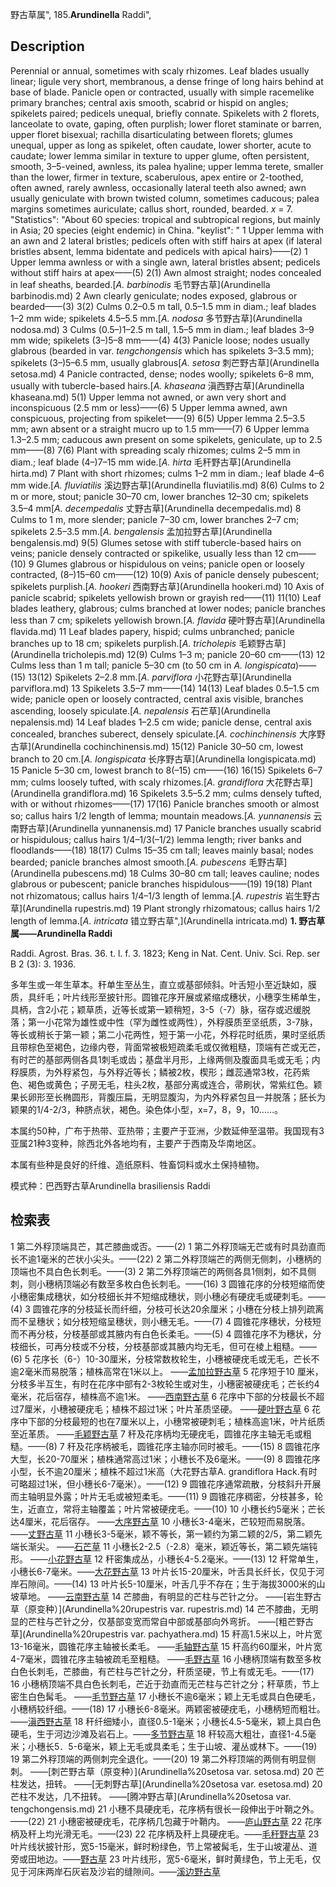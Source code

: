 野古草属",
185.**Arundinella** Raddi",

## Description
Perennial or annual, sometimes with scaly rhizomes. Leaf blades usually linear; ligule very short, membranous, a dense fringe of long hairs behind at base of blade. Panicle open or contracted, usually with simple racemelike primary branches; central axis smooth, scabrid or hispid on angles; spikelets paired; pedicels unequal, briefly connate. Spikelets with 2 florets, lanceolate to ovate, gaping, often purplish; lower floret staminate or barren, upper floret bisexual; rachilla disarticulating between florets; glumes unequal, upper as long as spikelet, often caudate, lower shorter, acute to caudate; lower lemma similar in texture to upper glume, often persistent, smooth, 3–5-veined, awnless, its palea hyaline; upper lemma terete, smaller than the lower, firmer in texture, scaberulous, apex entire or 2-toothed, often awned, rarely awnless, occasionally lateral teeth also awned; awn usually geniculate with brown twisted column, sometimes caducous; palea margins sometimes auriculate; callus short, rounded, bearded. *x* = 7.
  "Statistics": "About 60 species: tropical and subtropical regions, but mainly in Asia; 20 species (eight endemic) in China.
  "keylist": "
1 Upper lemma with an awn and 2 lateral bristles; pedicels often with stiff hairs at apex (if lateral bristles absent, lemma bidentate and pedicels with apical hairs)——(2)
1 Upper lemma awnless or with a single awn, lateral bristles absent; pedicels without stiff hairs at apex——(5)
2(1) Awn almost straight; nodes concealed in leaf sheaths, bearded.[*A. barbinodis* 毛节野古草](Arundinella barbinodis.md)
2 Awn clearly geniculate; nodes exposed, glabrous or bearded——(3)
3(2) Culms 0.2–0.5 m tall, 0.5–1.5 mm in diam.; leaf blades 1–2 mm wide; spikelets 4.5–5.5 mm.[*A. nodosa* 多节野古草](Arundinella nodosa.md)
3 Culms (0.5–)1–2.5 m tall, 1.5–5 mm in diam.; leaf blades 3–9 mm wide; spikelets (3–)5–8 mm——(4)
4(3) Panicle loose; nodes usually glabrous (bearded in var. *tengchongensis* which has spikelets 3–3.5 mm); spikelets (3–)5–6.5 mm, usually glabrous[*A. setosa* 刺芒野古草](Arundinella setosa.md)
4 Panicle contracted, dense; nodes woolly; spikelets 6–8 mm, usually with tubercle-based hairs.[*A. khaseana* 滇西野古草](Arundinella khaseana.md)
5(1) Upper lemma not awned, or awn very short and inconspicuous (2.5 mm or less)——(6)
5 Upper lemma awned, awn conspicuous, projecting from spikelet——(9)
6(5) Upper lemma 2.5–3.5 mm; awn absent or a straight mucro up to 1.5 mm——(7)
6 Upper lemma 1.3–2.5 mm; caducous awn present on some spikelets, geniculate, up to 2.5 mm——(8)
7(6) Plant with spreading scaly rhizomes; culms 2–5 mm in diam.; leaf blade (4–)7–15 mm wide.[*A. hirta* 毛秆野古草](Arundinella hirta.md)
7 Plant with short rhizomes; culms 1–2 mm in diam.; leaf blade 4–6 mm wide.[*A. fluviatilis* 溪边野古草](Arundinella fluviatilis.md)
8(6) Culms to 2 m or more, stout; panicle 30–70 cm, lower branches 12–30 cm; spikelets 3.5–4 mm[*A. decempedalis* 丈野古草](Arundinella decempedalis.md)
8 Culms to 1 m, more slender; panicle 7–30 cm, lower branches 2–7 cm; spikelets 2.5–3.5 mm.[*A. bengalensis* 孟加拉野古草](Arundinella bengalensis.md)
9(5) Glumes setose with stiff tubercle-based hairs on veins; panicle densely contracted or spikelike, usually less than 12 cm——(10)
9 Glumes glabrous or hispidulous on veins; panicle open or loosely contracted, (8–)15–60 cm——(12)
10(9) Axis of panicle densely pubescent; spikelets purplish.[*A. hookeri* 西南野古草](Arundinella hookeri.md)
10 Axis of panicle scabrid; spikelets yellowish brown or grayish red——(11)
11(10) Leaf blades leathery, glabrous; culms branched at lower nodes; panicle branches less than 7 cm; spikelets yellowish brown.[*A. flavida* 硬叶野古草](Arundinella flavida.md)
11 Leaf blades papery, hispid; culms unbranched; panicle branches up to 18 cm; spikelets purplish.[*A. tricholepis* 毛颖野古草](Arundinella tricholepis.md)
12(9) Culms 1–3 m; panicle 20–60 cm——(13)
12 Culms less than 1 m tall; panicle 5–30 cm (to 50 cm in *A. longispicata*)——(15)
13(12) Spikelets 2–2.8 mm.[*A. parviflora* 小花野古草](Arundinella parviflora.md)
13 Spikelets 3.5–7 mm——(14)
14(13) Leaf blades 0.5–1.5 cm wide; panicle open or loosely contracted, central axis visible, branches ascending, loosely spiculate.[*A. nepalensis* 石芒草](Arundinella nepalensis.md)
14 Leaf blades 1–2.5 cm wide; panicle dense, central axis concealed, branches suberect, densely spiculate.[*A. cochinchinensis* 大序野古草](Arundinella cochinchinensis.md)
15(12) Panicle 30–50 cm, lowest branch to 20 cm.[*A. longispicata* 长序野古草](Arundinella longispicata.md)
15 Panicle 5–30 cm, lowest branch to 8(–15) cm——(16)
16(15) Spikelets 6–7 mm; culms loosely tufted, with scaly rhizomes.[*A. grandiflora* 大花野古草](Arundinella grandiflora.md)
16 Spikelets 3.5–5.2 mm; culms densely tufted, with or without rhizomes——(17)
17(16) Panicle branches smooth or almost so; callus hairs 1/2 length of lemma; mountain meadows.[*A. yunnanensis* 云南野古草](Arundinella yunnanensis.md)
17 Panicle branches usually scabrid or hispidulous; callus hairs 1/4–1/3(–1/2) lemma length; river banks and floodlands——(18)
18(17) Culms 15–35 cm tall; leaves mainly basal; nodes bearded; panicle branches almost smooth.[*A. pubescens* 毛野古草](Arundinella pubescens.md)
18 Culms 30–80 cm tall; leaves cauline; nodes glabrous or pubescent; panicle branches hispidulous——(19)
19(18) Plant not rhizomatous; callus hairs 1/4–1/3 length of lemma.[*A. rupestris* 岩生野古草](Arundinella rupestris.md)
19 Plant strongly rhizomatous; callus hairs 1/2 length of lemma.[*A. intricata* 错立野古草",](Arundinella intricata.md)
**1. 野古草属——Arundinella Raddi**

Raddi. Agrost. Bras. 36. t. l. f. 3. 1823; Keng in Nat. Cent. Univ. Sci. Rep. ser B 2 (3): 3. 1936.

多年生或一年生草本。秆单生至丛生，直立或基部倾斜。叶舌短小至近缺如，膜质，具纤毛；叶片线形至披针形。圆锥花序开展或紧缩成穗状，小穗孪生稀单生，具柄，含2小花；颖草质，近等长或第一颖稍短，3-5（-7）脉，宿存或迟缓脱落；第一小花常为雄性或中性（罕为雌性或两性），外稃膜质至坚纸质，3-7脉，等长或稍长于第一颖；第二小花两性，短于第一小花，外稃花时纸质，果时坚纸质且带棕色至褐色，边缘内卷，背面常被极短疏柔毛或仅微粗糙，顶端有芒或无芒，有时芒的基部两侧各具1刺毛或齿；基盘半月形，上缘两侧及腹面具毛或无毛；内稃膜质，为外稃紧包，与外稃近等长；鳞被2枚，楔形；雌蕊通常3枚，花药紫色、褐色或黄色；子房无毛，柱头2枚，基部分离或连合，帚刷状，常紫红色。颖果长卵形至长椭圆形，背腹压扁，无明显腹沟，为内外稃紧包且一并脱落；胚长为颖果的1/4-2/3，种脐点状，褐色。染色体小型，x=7，8，9，10……。

本属约50种，广布于热带、亚热带；主要产于亚洲，少数延伸至温带。我国现有3亚属21种3变种，除西北外各地均有，主要产于西南及华南地区。

本属有些种是良好的纤维、造纸原料、牲畜饲料或水土保持植物。

模式种：巴西野古草Arundinella brasiliensis Raddi

## 检索表

1 第二外稃顶端具芒，其芒膝曲或否。——(2)
1 第二外稃顶端无芒或有时具劲直而长不逾1毫米的芒状小尖头。——(22)
2 第二外稃顶端芒的两侧无侧刺，小穗柄的顶端也不具白色长刺毛。——(3)
2 第二外稃顶端芒的两侧各具1侧刺，如不具侧刺，则小穗柄顶端必有数至多枚白色长刺毛。——(16)
3 圆锥花序的分枝短缩而使小穗密集成穗状，如分枝细长并不短缩成穗状，则小穗必有硬疣毛或硬刺毛。——(4)
3 圆锥花序的分枝延长而纤细，分枝可长达20余厘米；小穗在分枝上排列疏离而不呈穗状；如分枝短缩呈穗状，则小穗无毛。——(7)
4 圆锥花序穗状，分枝短而不再分枝，分枝基部或其腋内有白色长柔毛。——(5)
4 圆锥花序不为穗状，分枝细长，可再分枝或不分枝，分枝基部或其腋内均无毛，但可在棱上粗糙。——(6)
5 花序长（6-）10-30厘米，分枝常数枚轮生，小穗被硬疣毛或无毛，芒长不逾2毫米而易脱落；植株高常在1米以上。 ——[孟加拉野古草](Arundinella%20bengalensis.md)
5 花序短于10 厘米，分枝多半互生，有时在花序中部有2-3枚轮生或对生，小穗密被硬疣毛；芒长约4毫米，花后宿存，植株高不逾1米。  ——[西南野古草](Arundinella%20hookeri.md)
6 花序中下部的分枝最长不超过7厘米，小穗被硬疣毛；植株不超过1米；叶片革质坚硬。 ——[硬叶野古草](Arundinella%20flavida.md)
6 花序中下部的分枝最短的也在7厘米以上，小穗常被硬刺毛；植株高逾1米，叶片纸质至近革质。 ——[毛颖野古草](Arundinella%20tricholepis.md)
7 秆及花序柄均无硬疣毛，圆锥花序主轴无毛或粗糙。——(8)
7 秆及花序柄被毛，圆锥花序主轴亦同时被毛。——(15)
8 圆锥花序大型，长20-70厘米；植株通常高过1米；小穗长不及6毫米。——(9)
8 圆锥花序小型，长不逾20厘米；植株不超过1米高（大花野古草A. grandiflora Hack.有时可略超过1米，但小穗长6-7毫米）。——(12)
9 圆锥花序通常疏散，分枝斜升开展而主轴明显外露；叶片无毛或被短柔毛。——(11)
9 圆锥花序稠密，分枝甚多，轮生，近直立，常将主轴覆盖；叶片常被硬疣毛。——(10)
10 小穗长约5毫米；芒长达4厘米，花后宿存。 ——[大序野古草](Arundinella%20cochinchinensis.md)
10 小穗长3-4毫米，芒较短而易脱落。——[丈野古草](Arundinella%20decempedalis.md)
11 小穗长3-5毫米，颖不等长，第一颖约为第二颖的2/5，第二颖先端长渐尖。 ——[石芒草](Arundinella%20nepalensis.md)
11 小穗长2-2.5（-2.8）毫米，颖近等长，第二颖先端钝形。 ——[小花野古草](Arundinella%20parviflora.md)
12 秆密集成丛，小穗长4-5.2毫米。——(13)
12 秆常单生，小穗长6-7毫米。——[大花野古草](Arundinella%20grandiflora.md)
13 叶片长15-20厘米，叶舌具长纤长，仅见于河岸石隙间。——(14)
13 叶片长5-10厘米，叶舌几乎不存在；生于海拔3000米的山坡草地。 ——[云南野古草](Arundinella%20yunnanensis.md)
14 芒膝曲，有明显的芒柱与芒针之分。 ——[岩生野古草（原变种）](Arundinella%20rupestris var. rupestris.md)
14 芒不膝曲，无明显的芒柱与芒针之分，仅基部变宽而常自中部或基部向外弯折。 ——[粗芒野古草](Arundinella%20rupestris var. pachyathera.md)
15 秆高1.5米以上，叶片宽13-16毫米，圆锥花序主轴被长柔毛。 ——[毛轴野古草](Arundinella%20pilaxilis.md)
15 秆高约60厘米，叶片宽4-7毫米，圆锥花序主轴被疏毛至粗糙。 ——[毛野古草](Arundinella%20pubescens.md)
16 小穗柄顶端有数至多枚白色长刺毛，芒膝曲，有芒柱与芒针之分，秆质坚硬，节上有或无毛。——(17)
16 小穗柄顶端不具白色长刺毛，芒近于劲直而无芒柱与芒针之分；秆草质，节上密生白色髯毛。 ——[毛节野古草](Arundinella%20barbinodis.md)
17 小穗长不逾6毫米；颖上无毛或具白色硬毛，小穗柄较纤细。——(18)
17 小穗长6-8毫米。两颖密被硬疣毛，小穗柄短而粗壮。——[滇西野古草](Arundinella%20khaseana.md)
18 秆纤细矮小，直径0.5-1毫米；小穗长4.5-5毫米，颖上具白色硬毛，生于河边沙滩及岩石上。——[多节野古草](Arundinella%20nodosa.md)
18 秆较高大粗壮，直径1-4.5毫米；小穗长5．5-6毫米，颖上无毛或具柔毛；生于山坡、灌丛或林下。——(19)
19 第二外稃顶端的两侧刺完全退化。——(20)
19 第二外稃顶端的两侧有明显侧刺。 ——[刺芒野古草（原变种）](Arundinella%20setosa var. setosa.md)
20 芒柱发达，扭转。 ——[无刺野古草](Arundinella%20setosa var. esetosa.md)
20 芒柱不发达，几不扭转。 ——[腾冲野古草](Arundinella%20setosa var. tengchongensis.md)
21 小穗不具硬疣毛，花序柄有很长一段伸出于叶鞘之外。——(22)
21 小穗密被硬疣毛，花序柄几包藏于叶鞘内。 ——[庐山野古草](Arundinella%20hondana.md)
22 花序柄及秆上均光滑无毛。——(23)
22 花序柄及秆上具硬疣毛。——[毛秆野古草](Arundinella%20hirta.md)
23 叶片线状披针形，宽5-15毫米，鲜时粉绿色，节上常被髯毛，生于山坡灌丛、道旁或田地边。——[野古草](Arundinella%20anomala.md)
23 叶片线形，宽5-6毫米，鲜时黄绿色，节上无毛，仅见于河床两岸石灰岩及沙岩的缝隙间。——[溪边野古草](Arundinella%20fluviatilis.md)
